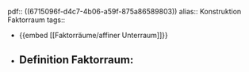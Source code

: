 pdf:: ((6715096f-d4c7-4b06-a59f-875a86589803))
alias:: Konstruktion Faktorraum
tags::

- {{embed [[Faktorräume/affiner Unterraum]]}}
- **Definition Faktorraum:**
	-